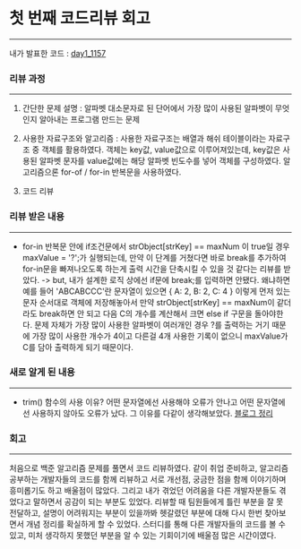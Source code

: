 # 첫 번째 코드리뷰 회고
---
내가 발표한 코드 : [day1_1157](https://github.com/SOOYEONIU/CodingTest/blob/main/Code/1week/day2_1157.js)
### 리뷰 과정
---
1. 간단한 문제 설명
  : 알파벳 대소문자로 된 단어에서 가장 많이 사용된 알파벳이 무엇인지 알아내는 프로그램 만드는 문제

2. 사용한 자료구조와 알고리즘
  : 사용한 자료구조는 배열과 해쉬 테이블이라는 자료구조 중 객체를 활용하였다.
  객체는 key값, value값으로 이루어져있는데, key값은 사용된 알파벳 문자를 value값에는 해당 알파벳 빈도수를 넣어 객체를 구성하였다.
  알고리즘으론 for-of / for-in 반복문을 사용하였다.

3. 코드 리뷰

### 리뷰 받은 내용
---
- for-in 반복문 안에 if조건문에서 strObject[strKey] == maxNum 이 true일 경우 maxValue = '?';가 실행되는데, 만약 이 단계를 거쳤다면 바로 break를 추가하여
  for-in문을 빠져나오도록 하는게 출력 시간을 단축시킬 수 있을 것 같다는 리뷰를 받았다.
-> but, 내가 설계한 로직 상에선 if문에 break;를 입력하면 안됐다.
  왜냐하면 예를 들어 'ABCABCCC'란 문자열이 있으면 { A: 2, B: 2, C: 4 } 이렇게 먼저 있는 문자 순서대로 객체에 저장해놓아서 만약 strObject[strKey] == maxNum이 같더라도 break하면 안 되고 다음 C의 개수를 계산해서 크면 else if 구문을 돌아야한다.
  문제 자체가 가장 많이 사용한 알파벳이 여러개인 경우 ?를 출력하는 거기 때문에 가장 많이 사용한 개수가 4이고 다른걸 4개 사용한 기록이 없으니 maxValue가 C를 담아 출력하게 되기 때문이다.

### 새로 알게 된 내용
---
- trim() 함수의 사용 이유?
  어떤 문자열에선 사용해야 오류가 안나고 어떤 문자열에선 사용하지 않아도 오류가 났다. 그 이유를 다같이 생각해보았다.
  [블로그 정리](https://sootech-story.tistory.com/12)

### 회고
---
처음으로 백준 알고리즘 문제를 풀면서 코드 리뷰하였다. 같이 취업 준비하고, 알고리즘 공부하는 개발자들의 코드를 함께 리뷰하고 서로 개선점, 궁금한 점을 함께 이야기하며 흥미롭기도 하고 배울점이 많았다. 그리고 내가 겪었던 어려움을 다른 개발자분들도 겪었다고 말하면서 공감이 되는 부분도 있었다. 리뷰할 때 팀원들에게 틀린 부분을 잘 못 전달하고, 설명이 어려워지는 부분이 있을까봐 헷갈렸던 부분에 대해 다시 한번 찾아보면서 개념 정리를 확실하게 할 수 있었다. 
스터디를 통해 다른 개발자들의 코드를 볼 수 있고, 미처 생각하지 못했던 부분을 알 수 있는 기회이기에 배울점 많은 시간이였다.
